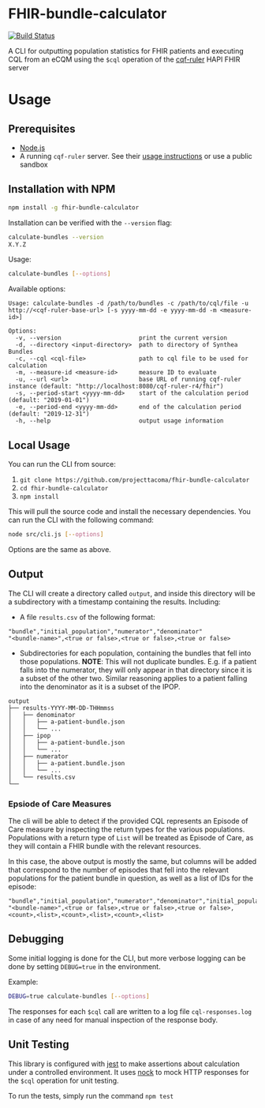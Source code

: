 # FHIR-bundle-calculator

[![Build Status](https://travis-ci.com/projecttacoma/fhir-bundle-calculator.svg?branch=master)](https://travis-ci.com/projecttacoma/fhir-bundle-calculator)

A CLI for outputting population statistics for FHIR patients and executing CQL from an eCQM using the `$cql` operation of the [cqf-ruler](https://github.com/DBCG/cqf-ruler) HAPI FHIR server

# Usage

## Prerequisites

* [Node.js](https://nodejs.org/en/)
* A running `cqf-ruler` server. See their [usage instructions](https://github.com/DBCG/cqf-ruler#usage) or use a public sandbox

## Installation with NPM

``` bash
npm install -g fhir-bundle-calculator
```

Installation can be verified with the `--version` flag:

```bash
calculate-bundles --version
X.Y.Z
```

Usage:

``` bash
calculate-bundles [--options]
```

Available options:

```
Usage: calculate-bundles -d /path/to/bundles -c /path/to/cql/file -u http://<cqf-ruler-base-url> [-s yyyy-mm-dd -e yyyy-mm-dd -m <measure-id>]

Options:
  -v, --version                      print the current version
  -d, --directory <input-directory>  path to directory of Synthea Bundles
  -c, --cql <cql-file>               path to cql file to be used for calculation
  -m, --measure-id <measure-id>      measure ID to evaluate
  -u, --url <url>                    base URL of running cqf-ruler instance (default: "http://localhost:8080/cqf-ruler-r4/fhir")
  -s, --period-start <yyyy-mm-dd>    start of the calculation period (default: "2019-01-01")
  -e, --period-end <yyyy-mm-dd>      end of the calculation period (default: "2019-12-31")
  -h, --help                         output usage information
```

## Local Usage

You can run the CLI from source:

1) `git clone https://github.com/projecttacoma/fhir-bundle-calculator`
2) `cd fhir-bundle-calculator`
3) `npm install`

This will pull the source code and install the necessary dependencies. You can run the CLI with the following command:

``` bash
node src/cli.js [--options]
```

Options are the same as above.

## Output

The CLI will create a directory called `output`, and inside this directory will be a subdirectory with a timestamp containing the results. Including:

* A file `results.csv` of the following format:

``` csv
"bundle","initial_population","numerator","denominator"
"<bundle-name>",<true or false>,<true or false>,<true or false>
```

* Subdirectories for each population, containing the bundles that fell into those populations. **NOTE**: This will not duplicate bundles. E.g. if a patient falls into the numerator, they will only appear in that directory since it is a subset of the other two. Similar reasoning applies to a patient falling into the denominator as it is a subset of the IPOP.

```
output
├── results-YYYY-MM-DD-THHmmss
│   ├── denominator
│   │   ├── a-patient-bundle.json
│   │   └── ...
│   ├── ipop
│   │   ├── a-patient-bundle.json
│   │   └── ...
│   ├── numerator
│   │   ├── a-patient.bundle.json
│   │   └── ...
│   └── results.csv
└──
```

### Epsiode of Care Measures

The cli will be able to detect if the provided CQL represents an Episode of Care measure by inspecting the return types for the various populations. Populations with a return type of `List` will be treated as Episode of Care, as they will contain a FHIR bundle with the relevant resources.

In this case, the above output is mostly the same, but columns will be added that correspond to the number of episodes that fell into the relevant populations for the patient bundle in question, as well as a list of IDs for the episode:

``` csv
"bundle","initial_population","numerator","denominator","initial_population_episodes","initial_population_episodeIds","denominator_episodes","denominator_episodeIds","numerator_episodes","numerator_episodeIds"
"<bundle-name>",<true or false>,<true or false>,<true or false>,<count>,<list>,<count>,<list>,<count>,<list>
```

## Debugging

Some initial logging is done for the CLI, but more verbose logging can be done by setting `DEBUG=true` in the environment. 

Example:
``` bash
DEBUG=true calculate-bundles [--options]
```

The responses for each `$cql` call are written to a log file `cql-responses.log` in case of any need for manual inspection of the response body.

## Unit Testing

This library is configured with [jest](https://jestjs.io/) to make assertions about calculation under a controlled environment. It uses [nock](https://github.com/nock/nock) to mock HTTP responses for the `$cql` operation for unit testing.

To run the tests, simply run the command `npm test`
